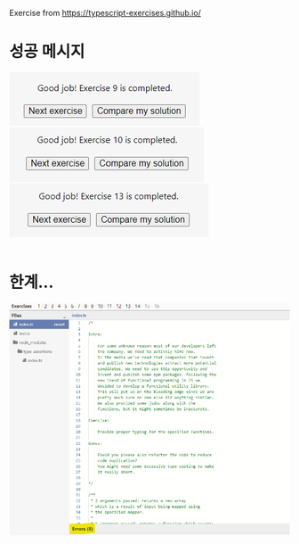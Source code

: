 Exercise from https://typescript-exercises.github.io/

# 성공 메시지
<img src="./ex09.png">
<img src="./ex10.png">
<img src="./ex13.png">

<br>
<br>

# 한계...
<img src="./ex14.png">
